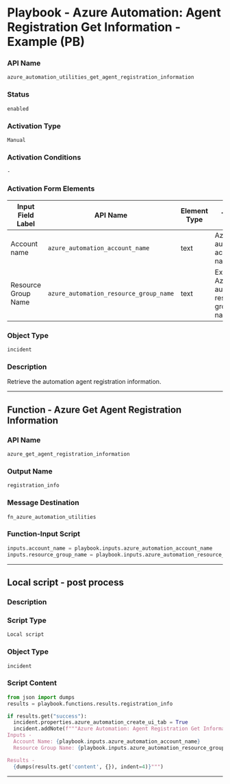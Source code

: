 <!--
    DO NOT MANUALLY EDIT THIS FILE
    THIS FILE IS AUTOMATICALLY GENERATED WITH resilient-sdk codegen
    Generated with resilient-sdk v51.0.0.1.486
-->

# Playbook - Azure Automation: Agent Registration Get Information - Example (PB)

### API Name
`azure_automation_utilities_get_agent_registration_information`

### Status
`enabled`

### Activation Type
`Manual`

### Activation Conditions
`-`

### Activation Form Elements
| Input Field Label | API Name | Element Type | Tooltip | Requirement |
| ----------------- | -------- | ------------ | ------- | ----------- |
| Account name | `azure_automation_account_name` | text | Azure automation account name | Always |
| Resource Group Name | `azure_automation_resource_group_name` | text | Existing Azure automation resource group name | Always |

### Object Type
`incident`

### Description
Retrieve the automation agent registration information.


---
## Function - Azure Get Agent Registration Information

### API Name
`azure_get_agent_registration_information`

### Output Name
`registration_info`

### Message Destination
`fn_azure_automation_utilities`

### Function-Input Script
```python
inputs.account_name = playbook.inputs.azure_automation_account_name
inputs.resource_group_name = playbook.inputs.azure_automation_resource_group_name
```

---

## Local script - post process

### Description


### Script Type
`Local script`

### Object Type
`incident`

### Script Content
```python
from json import dumps
results = playbook.functions.results.registration_info

if results.get("success"):
  incident.properties.azure_automation_create_ui_tab = True
  incident.addNote(f"""Azure Automation: Agent Registration Get Information - Example (PB)
Inputs -
  Account Name: {playbook.inputs.azure_automation_account_name}
  Resource Group Name: {playbook.inputs.azure_automation_resource_group_name}

Results -
  {dumps(results.get('content', {}), indent=4)}""")
```

---

